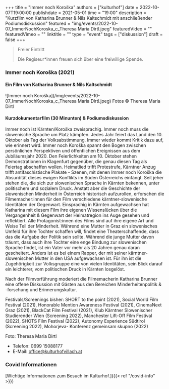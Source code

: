 +++
title = "Immer noch Koroška"
authors = ["kulturhof"]
date = 2022-10-07T19:00:00
publishdate = 2021-05-01
time = "19:00"
description = "Kurzfilm von Katharina Brunner & Nils Kaltschmidt mit anschließender Podiumsdiskussion"
featured = "img/events/2022-10-07_ImmerNochKoroska_c_Theresa Maria Dirtl.jpeg"
featuredVideo = ""
featuredVimeo = ""
linktitle = ""
type = "event"
tags = ["diskussion"]
draft = false
+++

>
> Freier Eintritt
>
> Die Regiseur\*innen freuen sich über eine freiwillige Spende.

### Immer noch Koroška (2021)
#### Ein Film von Katharina Brunner & Nils Kaltschmidt

![Immer noch Koroška](/img/events/2022-10-07_ImmerNochKoroska_c_Theresa Maria Dirtl.jpeg)
Fotos © Theresa Maria Dirtl

#### Kurzdokumentarfilm (30 Minunten) & Podiumsdiskussion

Immer noch ist Kärnten/Koroška zweisprachig. Immer noch muss die slowenische Sprache um Platz kämpfen. Jedes Jahr feiert das Land den 10. Oktober als Tag der Volksabstimmung. Immer wieder kommt Kritik dazu auf, wie erinnert wird. Immer noch Koroška spannt den Bogen zwischen persönlichen Perspektiven und öffentlichen Ereignissen aus dem Jubiläumsjahr 2020. Den Feierlichkeiten am 10. Oktober stehen Demonstrationen in Klagenfurt gegenüber, die genau diesen Tag als Feiertag abschaffen wollen. Heimatlied trifft Protestrufe, Kärntner Anzug trifft antifaschistische Plakate - Szenen, mit denen Immer noch Koroška die Absurdität dieses ewigen Konflikts im Süden Österreichs einfängt.
Seit jeher stehen die, die sich zur slowenischen Sprache in Kärnten bekennen, unter politischem und sozialem Druck. Anstatt aber die Geschichte der slowenischen Minderheit in Österreich historisch aufzurollen, erforschen die Filmemacher:innen für den Film verschiedene kärntner-slowenische Identitäten der Gegenwart. Einsprachig in Kärnten aufgewachsen hat Katharina mit diesem Film ihre eigenen Wissenslücken über die Vergangenheit & Gegenwart der Heimatregion ins Auge gesehen und reflektiert. Alle Protagonist:innen des Films sind auf ihre eigene Art und Weise Teil der Minderheit. Während eine Mutter in Graz ein slowenisches Umfeld für ihre Tochter schaffen will, findet eine Theaterschaffende, dass das die Aufgabe der Politik sein sollte. Während die junge Mutter davon träumt, dass auch ihre Tochter eine enge Bindung zur slowenischen Sprache findet, ist ein Vater vor mehr als 20 Jahren genau daran gescheitert. Anders ist es bei einem Rapper, der mit seiner kärntner-slowenischen Mutter in den USA aufgewachsen ist. Für ihn ist die Zugehörigkeit zur Volksgruppe eine von vielen Identitäten, sein Blick darauf ein leichterer, vom politischen Druck in Kärnten losgelöst. 

Nach der Filmvorführung moderiert die Filmemacherin Katharina Brunner eine offene Diskussion mit Gästen aus den Bereichen Minderheitenpolitik & -forschung und Erinnerungskultur.

Festivals/Screenings bisher:
SHORT to the point (2021), Social World Film Festival (2021), Honorable Mention Awareness Festival (2021), CinemaNext Graz (2021), BlackCat Film Festival (2021), Klub Kärntner Slowenischer Studierender Wien (Screening 2022), Manchester Lift-Off Film Festival (2022), SHOTS Film Festival (2022), Autonomy Experience Südtirol (Screening 2022), Mohorjeva- Konferenz gemeinsam skupno (2022)


Foto: Theresa Maria Dirtl


- Telefon: 0699 15088177 
- E-Mail: office@kulturhofvillach.at

### Covid Informationen

[Wichtige Informationen zum Besuch im Kulturhof.]({{< ref "/covid-info" >}})
